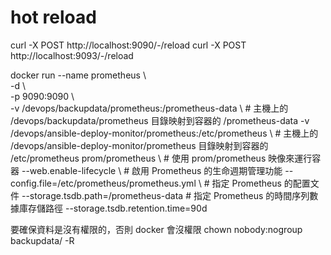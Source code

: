 # hot reload
curl -X POST http://localhost:9090/-/reload
curl -X POST http://localhost:9093/-/reload

docker run --name prometheus \  
           -d \                 
           -p 9090:9090 \       
           -v /devops/backupdata/prometheus:/prometheus-data \  # 主機上的 /devops/backupdata/prometheus 目錄映射到容器的 /prometheus-data
           -v /devops/ansible-deploy-monitor/prometheus:/etc/prometheus \  # 主機上的 /devops/ansible-deploy-monitor/prometheus 目錄映射到容器的 /etc/prometheus
           prom/prometheus \    # 使用 prom/prometheus 映像來運行容器
           --web.enable-lifecycle \  # 啟用 Prometheus 的生命週期管理功能
           --config.file=/etc/prometheus/prometheus.yml \  # 指定 Prometheus 的配置文件
           --storage.tsdb.path=/prometheus-data  # 指定 Prometheus 的時間序列數據庫存儲路徑
           --storage.tsdb.retention.time=90d


要確保資料是沒有權限的，否則 docker 會沒權限
chown nobody:nogroup backupdata/ -R
